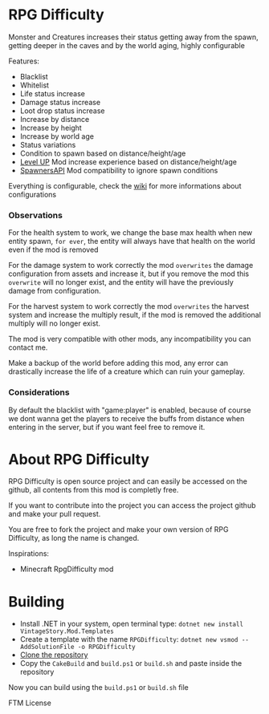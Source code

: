 # RPG Difficulty
Monster and Creatures increases their status getting away from the spawn, getting deeper in the caves and by the world aging, highly configurable

Features:
- Blacklist
- Whitelist
- Life status increase
- Damage status increase
- Loot drop status increase
- Increase by distance
- Increase by height
- Increase by world age
- Status variations
- Condition to spawn based on distance/height/age
- [Level UP](https://mods.vintagestory.at/levelup) Mod increase experience based on distance/height/age
- [SpawnersAPI](https://mods.vintagestory.at/spawnersapi) Mod compatibility to ignore spawn conditions

Everything is configurable, check the [wiki](https://github.com/LeandroTheDev/rpg_difficulty/wiki) for more informations about configurations

### Observations
For the health system to work, we change the base max health when new entity spawn, ``for ever``, the  entity will always have that health on the world even if the mod is removed

For the damage system to work correctly the mod ``overwrites`` the damage configuration from assets and increase it, but if you remove the mod this ``overwrite`` will no longer exist, and the entity will have the previously damage from configuration.

For the harvest system to work correctly the mod ``overwrites`` the harvest system and increase the multiply result, if the mod is removed the additional multiply will no longer exist.

The mod is very compatible with other mods, any incompatibility you can contact me.

Make a backup of the world before adding this mod, any error can drastically increase the life of a creature which can ruin your gameplay.

### Considerations
By default the blacklist with "game:player" is enabled, because of course we dont wanna get the players to receive the buffs from distance when entering in the server, but if you want feel free to remove it.

# About RPG Difficulty
RPG Difficulty is open source project and can easily be accessed on the github, all contents from this mod is completly free.

If you want to contribute into the project you can access the project github and make your pull request.

You are free to fork the project and make your own version of RPG Difficulty, as long the name is changed.

Inspirations: 
- Minecraft RpgDifficulty mod

# Building
- Install .NET in your system, open terminal type: ``dotnet new install VintageStory.Mod.Templates``
- Create a template with the name ``RPGDifficulty``: ``dotnet new vsmod --AddSolutionFile -o RPGDifficulty``
- [Clone the repository](https://github.com/LeandroTheDev/rpg_difficulty/archive/refs/heads/main.zip)
- Copy the ``CakeBuild`` and ``build.ps1`` or ``build.sh`` and paste inside the repository

Now you can build using the ``build.ps1`` or ``build.sh`` file

FTM License
